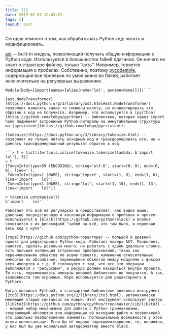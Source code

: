 ```yaml
---
title: 312
date: 2019-07-03 12:03:52
tags: []
layout: post
---
```


Сегодня немного о том, как обрабатывать Python код: читать и модифицировать.

[ast](https://docs.python.org/3/library/ast.html) -- built-in модуль, позволяющий получать общую информацию о Python коде. Используется в большинстве falke8 пдагинов. Он ничего не знает о структуре файлов, только "суть". Например, теряется информация о пробелах. Собственно, поэтому [pycodestyle](https://github.com/PyCQA/pycodestyle), содержащий все проверки по умолчанию во flake8, работает исключительно на регулярных выражениях.

```> ast.dump(ast.parse('import    lol'))
Module(body=[Import(names=[alias(name='lol', asname=None)])])```

[ast.NodeTransformer](https://docs.python.org/3/library/ast.html#ast.NodeTransformer) позволяет изменять какие-то символы налету, но конвертировать это обратно в код не получится. Например, это используется в [pyrthon](https://github.com/tobgu/pyrthon) -- библиотеке, которая через import hook подменяет встроенные Python-литералы на иммутабельные структуры из [pyrsistent](https://github.com/tobgu/pyrsistent).

[tokenize](https://docs.python.org/3/library/tokenize.html) -- позволяет не только читать исходный код и трансформировать его, но и дампать трансформированный результат обратно в код.

```> t = list(itertools.islice(tokenize.tokenize(lambda: b'import    lol'), 3))
> t
[TokenInfo(type=59 (ENCODING), string='utf-8', start=(0, 0), end=(0, 0), line=''),
 TokenInfo(type=1 (NAME), string='import', start=(1, 0), end=(1, 6), line='import    lol'),
 TokenInfo(type=1 (NAME), string='lol', start=(1, 10), end=(1, 13), line='import    lol')]

> tokenize.untokenize(t)
b'import    lol'```

Работает это всё не регулярках и предоставляет, как видно выше, довольно посредственную и косвенную информацию о пробелах и прочем. Используется в [black](https://github.com/python/black) и вполне сочетается с их философией "забей на всё, что там было, и перепиши весь код с нуля".

[rope](https://github.com/python-rope/rope) -- большой и древний проект для рефакторинга Python-кода. Работает поверх AST. Позволяет, кажется, сделать довольно много, но работать с ядром довольно сложно. Есть большая коллекция встроенных преобразований, таких как переименование объектов по всему проекту, изменение относительных импортов на абсолютные, перемещение объектов между модулями с фиксом всех импортов и т.д. Я столкнулся с тем, что все эти операции выполняются с "ресурсами", и ресурс должен находиться внутри проекта. То есть, переименовать импорты внешней библиотеки не получится. А так, возможности там огромные. Rope используется для рефакторинга в PyCharm.

Когда появился Python3, в стандартной библиотеке появился инструмент [2to3](https://docs.python.org/2/library/2to3.html), автоматически меняющий старый синтаксис на новый. Этот инструмент использует внутри [lib2to3](https://github.com/python/cpython/tree/master/Lib/lib2to3) -- мощный набор механизмов для работы с Python грамматиками, сохраняющий абсолютно всю информацию об исходном файле и позволяющий это довольно безболезненно изменять. Потенциальные возможности у этой штуки колоссальные. Если бы её хорошо задокументировали, то, возможно, у нас был бы уже нормальный автоформаттер вместо black.
